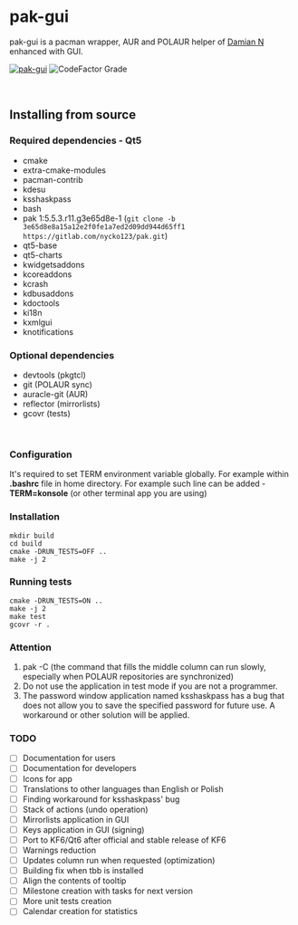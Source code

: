 # pak-gui

pak-gui is a pacman wrapper, AUR and POLAUR helper of [Damian N](https://gitlab.com/nycko123/pak) enhanced with GUI.

[![pak-gui](https://github.com/CachyOS/pak-gui/actions/workflows/ci.yml/badge.svg?branch=main)](https://github.com/CachyOS/pak-gui/actions/workflows/ci.yml)
![CodeFactor Grade](https://img.shields.io/codefactor/grade/github/CachyOS/pak-gui/main)


<br/>

## Installing from source

### Required dependencies - Qt5

- cmake
- extra-cmake-modules
- pacman-contrib
- kdesu
- ksshaskpass
- bash
- pak 1:5.5.3.r11.g3e65d8e-1 (`git clone -b 3e65d8e8a15a12e2f0fe1a7ed2d09dd944d65ff1 https://gitlab.com/nycko123/pak.git`)
- qt5-base
- qt5-charts
- kwidgetsaddons
- kcoreaddons
- kcrash
- kdbusaddons
- kdoctools
- ki18n
- kxmlgui
- knotifications


### Optional dependencies

- devtools (pkgtcl)
- git (POLAUR sync)
- auracle-git (AUR)
- reflector (mirrorlists)
- gcovr (tests)

<br/>

### Configuration

It's required to set TERM environment variable globally.
For example within <b>.bashrc</b> file in home directory.
For example such line can be added - <b>TERM=konsole</b> (or other terminal app you are using)

### Installation

```
mkdir build
cd build
cmake -DRUN_TESTS=OFF ..
make -j 2
```

### Running tests

```
cmake -DRUN_TESTS=ON ..
make -j 2
make test
gcovr -r .
```

### Attention

1) pak -C (the command that fills the middle column can run slowly, especially when POLAUR repositories are synchronized)
2) Do not use the application in test mode if you are not a programmer.
3) The password window application named ksshaskpass has a bug that does not allow you to save the specified password for future use. A workaround or other solution will be applied.

### TODO

- [ ] Documentation for users
- [ ] Documentation for developers
- [ ] Icons for app
- [ ] Translations to other languages than English or Polish
- [ ] Finding workaround for ksshaskpass' bug
- [ ] Stack of actions (undo operation)
- [ ] Mirrorlists application in GUI
- [ ] Keys application in GUI (signing)
- [ ] Port to KF6/Qt6 after official and stable release of KF6
- [ ] Warnings reduction
- [ ] Updates column run when requested (optimization)
- [ ] Building fix when tbb is installed
- [ ] Align the contents of tooltip
- [ ] Milestone creation with tasks for next version
- [ ] More unit tests creation
- [ ] Calendar creation for statistics
